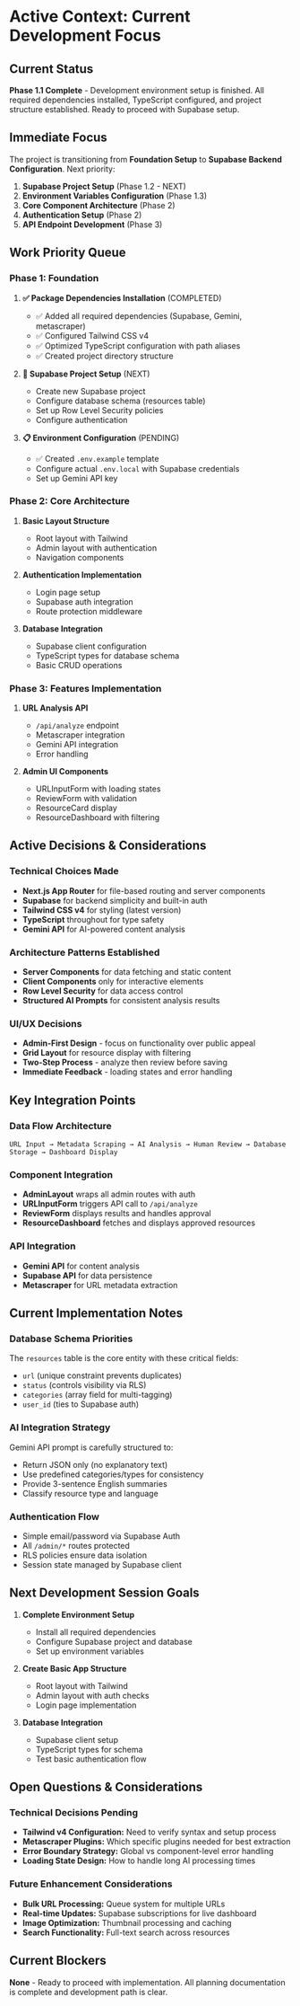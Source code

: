 # Active Context: Current Development Focus

## Current Status
**Phase 1.1 Complete** - Development environment setup is finished. All required dependencies installed, TypeScript configured, and project structure established. Ready to proceed with Supabase setup.

## Immediate Focus
The project is transitioning from **Foundation Setup** to **Supabase Backend Configuration**. Next priority:

1. **Supabase Project Setup** (Phase 1.2 - NEXT)
2. **Environment Variables Configuration** (Phase 1.3)
3. **Core Component Architecture** (Phase 2)
4. **Authentication Setup** (Phase 2)
5. **API Endpoint Development** (Phase 3)

## Work Priority Queue

### Phase 1: Foundation 
1. **✅ Package Dependencies Installation** (COMPLETED)
   - ✅ Added all required dependencies (Supabase, Gemini, metascraper)
   - ✅ Configured Tailwind CSS v4 
   - ✅ Optimized TypeScript configuration with path aliases
   - ✅ Created project directory structure

2. **🔄 Supabase Project Setup** (NEXT)
   - Create new Supabase project
   - Configure database schema (resources table)
   - Set up Row Level Security policies
   - Configure authentication

3. **📋 Environment Configuration** (PENDING)
   - ✅ Created `.env.example` template
   - Configure actual `.env.local` with Supabase credentials
   - Set up Gemini API key

### Phase 2: Core Architecture
1. **Basic Layout Structure**
   - Root layout with Tailwind
   - Admin layout with authentication
   - Navigation components

2. **Authentication Implementation**
   - Login page setup
   - Supabase auth integration
   - Route protection middleware

3. **Database Integration**
   - Supabase client configuration
   - TypeScript types for database schema
   - Basic CRUD operations

### Phase 3: Features Implementation
1. **URL Analysis API**
   - `/api/analyze` endpoint
   - Metascraper integration
   - Gemini API integration
   - Error handling

2. **Admin UI Components**
   - URLInputForm with loading states
   - ReviewForm with validation
   - ResourceCard display
   - ResourceDashboard with filtering

## Active Decisions & Considerations

### Technical Choices Made
- **Next.js App Router** for file-based routing and server components
- **Supabase** for backend simplicity and built-in auth
- **Tailwind CSS v4** for styling (latest version)
- **TypeScript** throughout for type safety
- **Gemini API** for AI-powered content analysis

### Architecture Patterns Established
- **Server Components** for data fetching and static content
- **Client Components** only for interactive elements
- **Row Level Security** for data access control
- **Structured AI Prompts** for consistent analysis results

### UI/UX Decisions
- **Admin-First Design** - focus on functionality over public appeal
- **Grid Layout** for resource display with filtering
- **Two-Step Process** - analyze then review before saving
- **Immediate Feedback** - loading states and error handling

## Key Integration Points

### Data Flow Architecture
```
URL Input → Metadata Scraping → AI Analysis → Human Review → Database Storage → Dashboard Display
```

### Component Integration
- **AdminLayout** wraps all admin routes with auth
- **URLInputForm** triggers API call to `/api/analyze`
- **ReviewForm** displays results and handles approval
- **ResourceDashboard** fetches and displays approved resources

### API Integration
- **Gemini API** for content analysis
- **Supabase API** for data persistence
- **Metascraper** for URL metadata extraction

## Current Implementation Notes

### Database Schema Priorities
The `resources` table is the core entity with these critical fields:
- `url` (unique constraint prevents duplicates)
- `status` (controls visibility via RLS)
- `categories` (array field for multi-tagging)
- `user_id` (ties to Supabase auth)

### AI Integration Strategy
Gemini API prompt is carefully structured to:
- Return JSON only (no explanatory text)
- Use predefined categories/types for consistency
- Provide 3-sentence English summaries
- Classify resource type and language

### Authentication Flow
- Simple email/password via Supabase Auth
- All `/admin/*` routes protected
- RLS policies ensure data isolation
- Session state managed by Supabase client

## Next Development Session Goals

1. **Complete Environment Setup**
   - Install all required dependencies
   - Configure Supabase project and database
   - Set up environment variables

2. **Create Basic App Structure**
   - Root layout with Tailwind
   - Admin layout with auth checks
   - Login page implementation

3. **Database Integration**
   - Supabase client setup
   - TypeScript types for schema
   - Test basic authentication flow

## Open Questions & Considerations

### Technical Decisions Pending
- **Tailwind v4 Configuration:** Need to verify syntax and setup process
- **Metascraper Plugins:** Which specific plugins needed for best extraction
- **Error Boundary Strategy:** Global vs component-level error handling
- **Loading State Design:** How to handle long AI processing times

### Future Enhancement Considerations
- **Bulk URL Processing:** Queue system for multiple URLs
- **Real-time Updates:** Supabase subscriptions for live dashboard
- **Image Optimization:** Thumbnail processing and caching
- **Search Functionality:** Full-text search across resources

## Current Blockers
**None** - Ready to proceed with implementation. All planning documentation is complete and development path is clear. 
